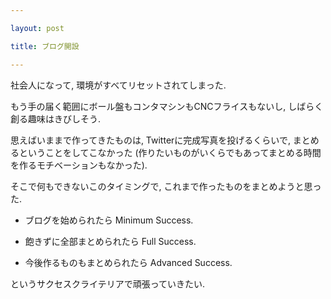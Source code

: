 ---
layout: post
title: ブログ開設
---

社会人になって, 環境がすべてリセットされてしまった.  
もう手の届く範囲にボール盤もコンタマシンもCNCフライスもないし, しばらく創る趣味はきびしそう.  

思えばいままで作ってきたものは, Twitterに完成写真を投げるくらいで, まとめるということをしてこなかった (作りたいものがいくらでもあってまとめる時間を作るモチベーションもなかった).  
そこで何もできないこのタイミングで, これまで作ったものをまとめようと思った.  

* ブログを始められたら Minimum Success.  
* 飽きずに全部まとめられたら Full Success.  
* 今後作るものもまとめられたら Advanced Success.  

というサクセスクライテリアで頑張っていきたい.  
